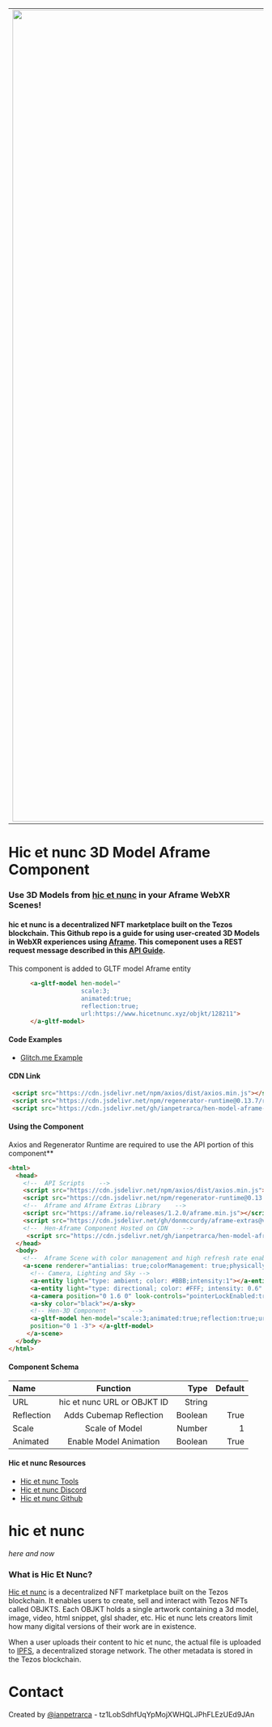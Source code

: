 | | | |
|:-------------------------:|:-------------------------:|:-------------------------:|
|<img width="1604" alt="screen shot 2017-08-07 at 12 18 15 pm" src="https://user-images.githubusercontent.com/1003196/122152405-3d2bd680-ce2f-11eb-9937-b3951e2451ad.gif">  |  <img width="1604" alt="screen shot 2017-08-07 at 12 18 15 pm" src="https://user-images.githubusercontent.com/1003196/122152411-3f8e3080-ce2f-11eb-9aa5-6ba24913c7bb.gif">|<img width="1604" alt="screen shot 2017-08-07 at 12 18 15 pm" src="https://user-images.githubusercontent.com/1003196/122152418-4321b780-ce2f-11eb-83e0-17a77191f08a.gif">|


# Hic et nunc 3D Model Aframe Component

### Use 3D Models from [hic et nunc](hicetnunc.xyz/) in your Aframe WebXR Scenes!
#### hic et nunc is a decentralized NFT marketplace built on the Tezos blockchain. This Github repo is a guide for using user-created 3D Models in WebXR experiences using [Aframe](https://aframe.io). This comeponent uses a REST request message described in this [API Guide](https://github.com/ianpetrarca/hicetnunc_api_guide).

####

This component is added to GLTF model Aframe entity 
```html
      <a-gltf-model hen-model="
                    scale:3;
                    animated:true;
                    reflection:true;
                    url:https://www.hicetnunc.xyz/objkt/128211">
      </a-gltf-model>

```

#### Code Examples

- [Glitch.me Example](https://glitch.com/edit/#!/hen-model-aframe-component) 

#### CDN Link

```html
 <script src="https://cdn.jsdelivr.net/npm/axios/dist/axios.min.js"></script> 
 <script src="https://cdn.jsdelivr.net/npm/regenerator-runtime@0.13.7/runtime.min.js"></script>
 <script src="https://cdn.jsdelivr.net/gh/ianpetrarca/hen-model-aframe-component@main/src/js/components/hen.js"></script>
```

#### Using the Component 

Axios and Regenerator Runtime are required to use the API portion of this component**

```html
<html>
  <head>
    <!--  API Scripts    -->
    <script src="https://cdn.jsdelivr.net/npm/axios/dist/axios.min.js"></script> 
    <script src="https://cdn.jsdelivr.net/npm/regenerator-runtime@0.13.7/runtime.min.js"></script>
    <!--  Aframe and Aframe Extras Library    -->
    <script src="https://aframe.io/releases/1.2.0/aframe.min.js"></script>
    <script src="https://cdn.jsdelivr.net/gh/donmccurdy/aframe-extras@v6.1.1/dist/aframe-extras.min.js"></script>
    <!--  Hen-Aframe Component Hosted on CDN    -->
     <script src="https://cdn.jsdelivr.net/gh/ianpetrarca/hen-model-aframe-component@main/src/js/components/hen.js"></script>
  </head>
  <body>
    <!--  Aframe Scene with color management and high refresh rate enabled  -->
    <a-scene renderer="antialias: true;colorManagement: true;physicallyCorrectLights: true;highRefreshRate:true">
      <!-- Camera, Lighting and Sky -->
      <a-entity light="type: ambient; color: #BBB;intensity:1"></a-entity>
      <a-entity light="type: directional; color: #FFF; intensity: 0.6" position="-0.5 1 1"></a-entity>
      <a-camera position="0 1.6 0" look-controls="pointerLockEnabled:true" fov="50"></a-camera>
      <a-sky color="black"></a-sky>
      <!-- Hen-3D Component       -->
      <a-gltf-model hen-model="scale:3;animated:true;reflection:true;url:https://www.hicetnunc.xyz/objkt/128211" 
      position="0 1 -3"> </a-gltf-model>
     </a-scene>
  </body>
</html>
```

#### Component Schema
| Name | Function | Type | Default |
| :---         |     :---:      |          ---: |      ---: | 
| URL   | hic et nunc URL or OBJKT ID     | String    |       |
| Reflection     | Adds Cubemap Reflection      | Boolean      | True      |
| Scale     | Scale of Model     | Number      | 1      |
| Animated     | Enable Model Animation    | Boolean      | True      |


#### Hic et nunc Resources
- [Hic et nunc Tools](hicetnunc.tools/)
- [Hic et nunc Discord](https://discord.gg/g7VQt5pJ)
- [Hic et nunc Github](https://github.com/hicetnunc2000/)

# hic et nunc
*here and now* 

### What is Hic Et Nunc?


[Hic et nunc](hicetnunc.xyz/) is a decentralized NFT marketplace built on the Tezos blockchain. It enables users to create, sell and interact with Tezos NFTs called OBJKTS. Each OBJKT holds a single artwork containing a 3d model, image, video, html snippet, glsl shader, etc. Hic et nunc lets creators limit how many digital versions of their work are in existence.

When a user uploads their content to hic et nunc, the actual file is uploaded to [IPFS](https://ipfs.io/), a decentralized storage network. The other metadata is stored in the Tezos blockchain. 

# Contact
Created by [@ianpetrarca](https://www.twitter.com/ianpetrarca) - tz1LobSdhfUqYpMojXWHQLJPhFLEzUEd9JAn
